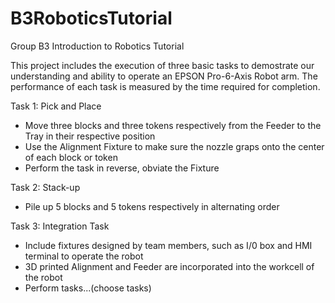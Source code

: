 # B3RoboticsTutorial
Group B3 Introduction to Robotics Tutorial

This project includes the execution of three basic tasks to demostrate our understanding and ability to operate an EPSON Pro-6-Axis Robot arm. The performance of each task is measured by the time required for completion.

Task 1: Pick and Place
- Move three blocks and three tokens respectively from the Feeder to the Tray in their respective position
- Use the Alignment Fixture to make sure the nozzle graps onto the center of each block or token
- Perform the task in reverse, obviate the Fixture

Task 2: Stack-up
- Pile up 5 blocks and 5 tokens respectively in alternating order

Task 3: Integration Task
- Include fixtures designed by team members, such as I/0 box and HMI terminal to operate the robot
- 3D printed Alignment and Feeder are incorporated into the workcell of the robot
- Perform tasks...(choose tasks)
